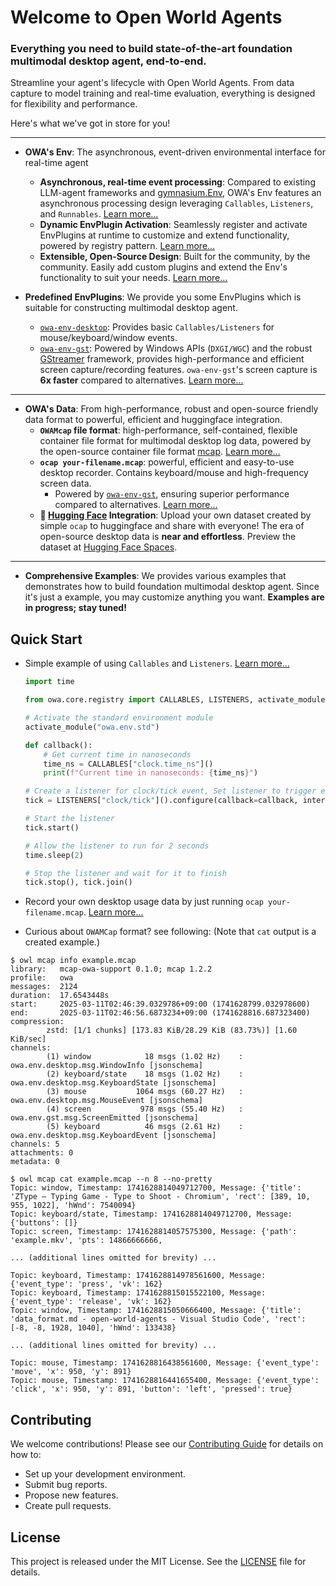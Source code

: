 # Welcome to Open World Agents

### Everything you need to build state-of-the-art foundation multimodal desktop agent, end-to-end.

Streamline your agent's lifecycle with Open World Agents. From data capture to model training and real-time evaluation, everything is designed for flexibility and performance.

Here's what we've got in store for you!

---

- **OWA's Env**: The asynchronous, event-driven environmental interface for real-time agent
    - **Asynchronous, real-time event processing**: Compared to existing LLM-agent frameworks and [gymnasium.Env](https://gymnasium.farama.org/api/env/), OWA's Env features an asynchronous processing design leveraging `Callables`, `Listeners`, and `Runnables`. [Learn more...](env/index.md)
    - **Dynamic EnvPlugin Activation**: Seamlessly register and activate EnvPlugins at runtime to customize and extend functionality, powered by registry pattern. [Learn more...](env/guide.md)
    - **Extensible, Open-Source Design**: Built for the community, by the community. Easily add custom plugins and extend the Env's functionality to suit your needs. [Learn more...](env/custom_plugins.md)

- **Predefined EnvPlugins**: We provide you some EnvPlugins which is suitable for constructing multimodal desktop agent.
    - [`owa-env-desktop`](env/plugins/desktop_env.md): Provides basic `Callables/Listeners` for mouse/keyboard/window events. 
    - [`owa-env-gst`](env/plugins/gstreamer_env.md): Powered by Windows APIs (`DXGI/WGC`) and the robust [GStreamer](https://gstreamer.freedesktop.org/) framework, provides high-performance and efficient screen capture/recording features. `owa-env-gst`'s screen capture is **6x faster** compared to alternatives. [Learn more...](data/recorder/why.md)

---

- **OWA's Data**: From high-performance, robust and open-source friendly data format to powerful, efficient and huggingface integration.
    - **`OWAMcap` file format**: high-performance, self-contained, flexible container file format for multimodal desktop log data, powered by the open-source container file format [mcap](https://mcap.dev/). [Learn more...](data/data_format.md)
    - **`ocap your-filename.mcap`**: powerful, efficient and easy-to-use desktop recorder. Contains keyboard/mouse and high-frequency screen data.
        - Powered by [`owa-env-gst`](env/plugins/gstreamer_env.md), ensuring superior performance compared to alternatives. [Learn more...](data/recorder/why.md)
    - **🤗 [Hugging Face](https://huggingface.co/) Integration**: Upload your own dataset created by simple `ocap` to huggingface and share with everyone! The era of open-source desktop data is **near and effortless**. Preview the dataset at [Hugging Face Spaces](https://huggingface.co/spaces/open-world-agents/visualize_dataset).

---

- **Comprehensive Examples**: We provides various examples that demonstrates how to build foundation multimodal desktop agent. Since it's just a example, you may customize anything you want. **Examples are in progress; stay tuned!**


<!-- - **Cross-Platform**: Works on Windows and macOS. -->


## Quick Start

- Simple example of using `Callables` and `Listeners`. [Learn more...](env/index.md)
    ```python
    import time

    from owa.core.registry import CALLABLES, LISTENERS, activate_module

    # Activate the standard environment module
    activate_module("owa.env.std")

    def callback():
        # Get current time in nanoseconds
        time_ns = CALLABLES["clock.time_ns"]()
        print(f"Current time in nanoseconds: {time_ns}")

    # Create a listener for clock/tick event, Set listener to trigger every 1 second
    tick = LISTENERS["clock/tick"]().configure(callback=callback, interval=1)

    # Start the listener
    tick.start()

    # Allow the listener to run for 2 seconds
    time.sleep(2)

    # Stop the listener and wait for it to finish
    tick.stop(), tick.join()

    ```

- Record your own desktop usage data by just running `ocap your-filename.mcap`. [Learn more...](data/recorder/install_and_usage.md)


- Curious about `OWAMCap` format? see following: (Note that `cat` output is a created example.)
```
$ owl mcap info example.mcap
library:   mcap-owa-support 0.1.0; mcap 1.2.2
profile:   owa
messages:  2124
duration:  17.6543448s
start:     2025-03-11T02:46:39.0329786+09:00 (1741628799.032978600)
end:       2025-03-11T02:46:56.6873234+09:00 (1741628816.687323400)
compression:
        zstd: [1/1 chunks] [173.83 KiB/28.29 KiB (83.73%)] [1.60 KiB/sec]
channels:
        (1) window            18 msgs (1.02 Hz)    : owa.env.desktop.msg.WindowInfo [jsonschema]
        (2) keyboard/state    18 msgs (1.02 Hz)    : owa.env.desktop.msg.KeyboardState [jsonschema]
        (3) mouse           1064 msgs (60.27 Hz)   : owa.env.desktop.msg.MouseEvent [jsonschema]
        (4) screen           978 msgs (55.40 Hz)   : owa.env.gst.msg.ScreenEmitted [jsonschema]
        (5) keyboard          46 msgs (2.61 Hz)    : owa.env.desktop.msg.KeyboardEvent [jsonschema]
channels: 5
attachments: 0
metadata: 0

$ owl mcap cat example.mcap --n 8 --no-pretty
Topic: window, Timestamp: 1741628814049712700, Message: {'title': 'ZType – Typing Game - Type to Shoot - Chromium', 'rect': [389, 10, 955, 1022], 'hWnd': 7540094}
Topic: keyboard/state, Timestamp: 1741628814049712700, Message: {'buttons': []}
Topic: screen, Timestamp: 1741628814057575300, Message: {'path': 'example.mkv', 'pts': 14866666666,

... (additional lines omitted for brevity) ...

Topic: keyboard, Timestamp: 1741628814978561600, Message: {'event_type': 'press', 'vk': 162}
Topic: keyboard, Timestamp: 1741628815015522100, Message: {'event_type': 'release', 'vk': 162}
Topic: window, Timestamp: 1741628815050666400, Message: {'title': 'data_format.md - open-world-agents - Visual Studio Code', 'rect': [-8, -8, 1928, 1040], 'hWnd': 133438}

... (additional lines omitted for brevity) ...

Topic: mouse, Timestamp: 1741628816438561600, Message: {'event_type': 'move', 'x': 950, 'y': 891}
Topic: mouse, Timestamp: 1741628816441655400, Message: {'event_type': 'click', 'x': 950, 'y': 891, 'button': 'left', 'pressed': true}
```

<!-- TODO: add agent training lifecycle example -->

## Contributing

We welcome contributions! Please see our [Contributing Guide](contributing.md) for details on how to:

- Set up your development environment.
- Submit bug reports.
- Propose new features.
- Create pull requests.

## License

This project is released under the MIT License. See the [LICENSE](https://github.com/open-world-agents/open-world-agents/blob/main/LICENSE) file for details.
